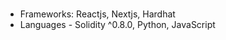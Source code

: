 # 
- Frameworks: Reactjs, Nextjs, Hardhat
- Languages - Solidity ^0.8.0, Python, JavaScript

<!---
ChristianGobin/ChristianGobin is a ✨ special ✨ repository because its `README.md` (this file) appears on your GitHub profile.
You can click the Preview link to take a look at your changes.
--->
